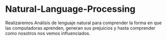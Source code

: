 # Natural-Language-Processing
Realizaremos Análisis de lenguaje natural para comprender la forma en que las computadoras aprenden, generan sus prejuicios y hasta comprender como nosotros nos vemos influenciados.
